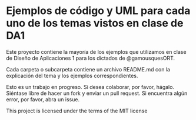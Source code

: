# Ejemplos de código y UML para cada uno de los temas vistos en clase de DA1 #
Este proyecto contiene la mayoría de los ejemplos que utilizamos en clase de Diseño de Aplicaciones 1 para los dictados de @gamousquesORT.

Cada carpeta o subcarpeta contiene un archivo README.md con la explicación del tema y los ejemplos correspondientes.

Esto es un trabajo en progreso. Si desea colaborar, por favor, hágalo. Siéntase libre de hacer un fork y enviar un pull request.
Si encuentra algún error, por favor, abra un issue.

This project is licensed under the terms of the MIT license